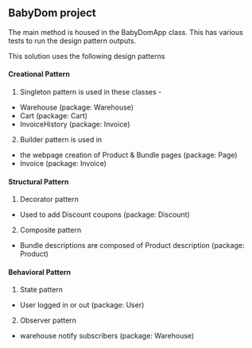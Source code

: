 ## BabyDom project

The main method is housed in the BabyDomApp class. 
This has various tests to run the design pattern outputs.

This solution uses the following design patterns

#### Creational Pattern
1. Singleton pattern is used in these classes -
 - Warehouse (package: Warehouse)
 - Cart (package: Cart)
 - InvoiceHistory (package: Invoice)
2. Builder pattern is used in
 - the webpage creation of Product & Bundle pages (package: Page)
 - Invoice (package: Invoice)

#### Structural Pattern
1. Decorator pattern
 - Used to add Discount coupons (package: Discount)
2. Composite pattern
 - Bundle descriptions are composed of Product description (package: Product)


#### Behavioral Pattern
1. State pattern
 - User logged in or out (package: User)
2. Observer pattern
 - warehouse notify subscribers (package: Warehouse)
